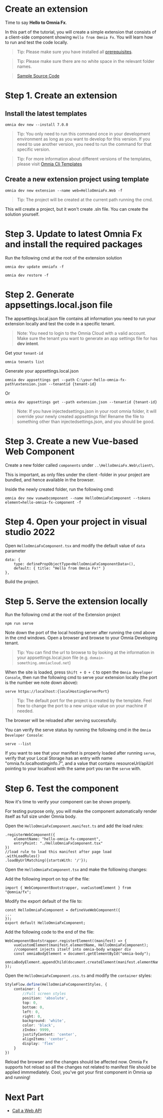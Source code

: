 # Create an extension

Time to say **Hello to Omnia Fx**.

In this part of the tutorial, you will create a simple extension that consists of a client-side component showing `Hello from Omnia Fx`. You will learn how to run and test the code locally.

>Tip: Please make sure you have installed all [prerequisites](../../prerequisites#prerequisites).

>Tip: Please make sure there are no white space in the relevant folder names. 

>[Sample Source Code](../../../../src/tutorials/first-extension/create-extension)

# Step 1. Create an extension

## Install the latest templates

```
omnia dev new --install 7.0.0
```

>Tip: You only need to run this command once in your development environment as long as you want to develop for this version. If you need to use another version, you need to run the command for that specific version.

>Tip: For more information about different versions of the templates, please visit [Omnia Cli Templates](https://github.com/preciofishbone/omniaclitemplates)

## Create a new extension project using template

```
omnia dev new extension --name web=HelloOmniaFx.Web -f
```

>Tip: The project will be created at the current path running the cmd.

This will create a project, but it won't create .sln file. You can create the solution yourself.

# Step 3. Update to latest Omnia Fx and install the required packages

Run the following cmd at the root of the extension solution

```
omnia dev update omniafx -f
```

```
omnia dev restore -f
```

# Step 2. Generate appsettings.local.json file

The appsettings.local.json file contains all information you need to run your extension locally and test the code in a specific tenant.

>Note: You need to login to the Omnia Cloud with a valid account. Make sure the tenant you want to generate an app settings file for has **dev intent**.

Get your `tenant-id`

```
omnia tenants list
```

Generate your appsettings.local.json

```
omnia dev appsettings get --path C:\your-hello-omnia-fx-path\extension.json --tenantid {tenant-id}
```

Or

```
omnia dev appsettings get --path extension.json --tenantid {tenant-id}
```

>Note: If you have injectedsettings.json in your root omnia folder, it will override your newly created appsettings file! Rename the file to something other than injectedsettings.json, and you should be good.

# Step 3. Create a new Vue-based Web Component

Create a new folder called `components` under `..\HelloOmniaFx.Web\client\`.

This is important, as only files under the client -folder in your project are bundled, and hence available in the browser.

Inside the newly created folder, run the following cmd:

```
omnia dev new vuewebcomponent --name HelloOmniaFxComponent --tokens element=hello-omnia-fx-component -f
```

# Step 4. Open your project in visual studio 2022

Open `HelloOmniaFxComponent.tsx` and modify the default value of `data` parameter

```tsx
data: {
    type: definePropObjectType<HelloOmniaFxComponentData>(),
    default: { title: "Hello from Omnia Fx!" }
},
```

Build the project. 

# Step 5. Serve the extension locally 

Run the following cmd at the root of the Extension project

```
npm run serve
```

Note down the port of the local hosting server after running the cmd above in the cmd windows.
Open a browser and browse to your Omnia Developing tenant.

>Tip: You can find the url to browse to by looking at the information in your appsettings.local.json file (e.g. `domain-something.omniacloud.net`)

When the site is loaded, press `Shift + O + C` to open the `Omnia Developer Console`, then run the following cmd to serve your extension locally (the port is the number we note down above):

```
serve https://localhost:{localHostingServerPort}
```

>Tip: The default port for the project is created by the template. Feel free to change the port to a new unique value on your machine if needed.

The browser will be reloaded after serving successfully.

You can verify the serve status by running the following cmd in the `Omnia Developer Console`:

```
serve --list
```

If you want to see that your manifest is properly loaded after running `serve`, verify that your Local Storage has an entry with name "omnia.fx.localhostinginfo.7", and a value that contains resourceUrl/apiUrl pointing to your localhost with the same port you ran the `serve` with.

# Step 6. Test the component

Now it's time to verify your component can be shown properly.

For testing purpose only, you will make the component automatically render itself as full size under Omnia body.

Open the `HelloOmniaFxComponent.manifest.ts` and add the load rules:

```tsx
.registerWebComponent({
    elementName: "hello-omnia-fx-component",
    entryPoint: "./HelloOmniaFxComponent.tsx"
})
//load rule to load this manifest after page load
.withLoadRules()
.loadByUrlMatching({startsWith: '/'});
```

Open the `HelloOmniaFxComponent.tsx` and make the folliowing changes:

Add the following import on top of the file:
```tsx
import { WebComponentBootstrapper, vueCustomElement } from "@omnia/fx";
```

Modify the export default of the file to:
```tsx
const HelloOmniaFxComponent = defineVueWebComponent({
...
});
export default HelloOmniaFxComponent;
```

Add the following code to the end of the file:
```tsx
WebComponentBootstrapper.registerElement((manifest) => {
    vueCustomElement(manifest.elementName, HelloOmniaFxComponent);
    //component injects itself into omnia-body wrapper div
    const omniaBodyElement = document.getElementById("omnia-body");
    omniaBodyElement.appendChild(document.createElement(manifest.elementName));
});
```

Open the `HelloOmniaFxComponent.css.ts` and modify the `container` styles:

```ts
StyleFlow.define(HelloOmniaFxComponentStyles, {
    container: {
        //Full screen styles
        position: 'absolute',
        top: 0,
        bottom: 0,
        left: 0,
        right: 0,
        background: 'white',
        color: 'black',
        zIndex: 9999,
        justifyContent: 'center',
        alignItems: 'center',
        display: 'flex'
    }
})
```

Reload the browser and the changes should be affected now. Omnia Fx supports hot reload so all the changes not related to manifest file should be applied immmediately.
Cool, you've got your first component in Omnia up and running!

# Next Part
-   [Call a Web API](../call-web-api#call-a-web-api)
